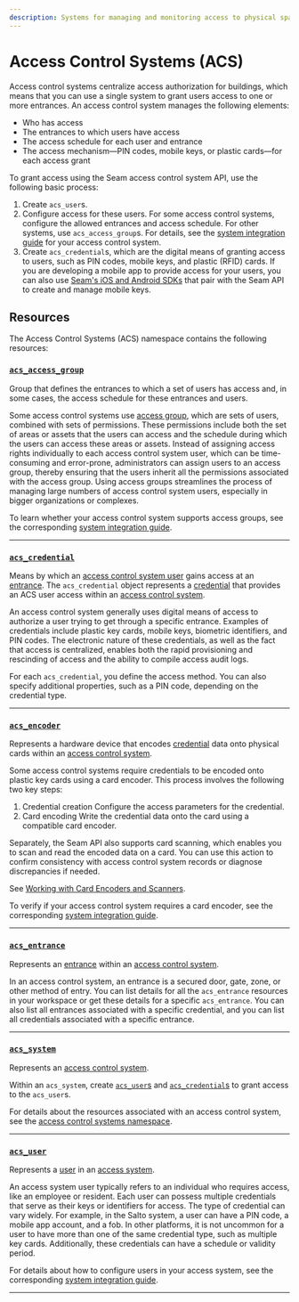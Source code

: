 ```yaml
---
description: Systems for managing and monitoring access to physical spaces
---
```


# Access Control Systems (ACS)

Access control systems centralize access authorization for buildings, which means that you can use a single system to grant users access to one or more entrances. An access control system manages the following elements:

- Who has access
- The entrances to which users have access
- The access schedule for each user and entrance
- The access mechanism—PIN codes, mobile keys, or plastic cards—for each access grant

To grant access using the Seam access control system API, use the following basic process:

1. Create `acs_user`s.
2. Configure access for these users.
   For some access control systems, configure the allowed entrances and access schedule. For other systems, use `acs_access_group`s. For details, see the [system integration guide](../../device-and-system-integration-guides/overview.md#access-control-systems) for your access control system.
3. Create `acs_credential`s, which are the digital means of granting access to users, such as PIN codes, mobile keys, and plastic (RFID) cards.
   If you are developing a mobile app to provide access for your users, you can also use [Seam's iOS and Android SDKs](../../capability-guides/mobile-access/mobile-device-sdks/README.md) that pair with the Seam API to create and manage mobile keys.

## Resources

The Access Control Systems (ACS) namespace contains the following resources:

### [`acs_access_group`](./access_groups/README.md#acs_access_group)
Group that defines the entrances to which a set of users has access and, in some cases, the access schedule for these entrances and users.

Some access control systems use [access group](https://docs.seam.co/latest/capability-guides/access-systems/assigning-users-to-access-groups), which are sets of users, combined with sets of permissions. These permissions include both the set of areas or assets that the users can access and the schedule during which the users can access these areas or assets. Instead of assigning access rights individually to each access control system user, which can be time-consuming and error-prone, administrators can assign users to an access group, thereby ensuring that the users inherit all the permissions associated with the access group. Using access groups streamlines the process of managing large numbers of access control system users, especially in bigger organizations or complexes.

To learn whether your access control system supports access groups, see the corresponding [system integration guide](../../device-and-system-integration-guides/overview.md#access-control-systems).

---
### [`acs_credential`](./credentials/README.md#acs_credential)
Means by which an [access control system user](https://docs.seam.co/latest/capability-guides/access-systems/user-management) gains access at an [entrance](../../capability-guides/access-systems/retrieving-entrance-details.md). The `acs_credential` object represents a [credential](../../capability-guides/access-systems/managing-credentials.md) that provides an ACS user access within an [access control system](https://docs.seam.co/latest/capability-guides/access-systems).

An access control system generally uses digital means of access to authorize a user trying to get through a specific entrance. Examples of credentials include plastic key cards, mobile keys, biometric identifiers, and PIN codes. The electronic nature of these credentials, as well as the fact that access is centralized, enables both the rapid provisioning and rescinding of access and the ability to compile access audit logs.

For each `acs_credential`, you define the access method. You can also specify additional properties, such as a PIN code, depending on the credential type.

---
### [`acs_encoder`](./encoders/README.md#acs_encoder)
Represents a hardware device that encodes [credential](../../capability-guides/access-systems/managing-credentials.md) data onto physical cards within an [access control system](https://docs.seam.co/latest/capability-guides/access-systems).

Some access control systems require credentials to be encoded onto plastic key cards using a card encoder. This process involves the following two key steps:

1. Credential creation
   Configure the access parameters for the credential.
2. Card encoding
   Write the credential data onto the card using a compatible card encoder.

Separately, the Seam API also supports card scanning, which enables you to scan and read the encoded data on a card. You can use this action to confirm consistency with access control system records or diagnose discrepancies if needed.

 See [Working with Card Encoders and Scanners](../../capability-guides/access-systems/working-with-card-encoders-and-scanners/README.md).

To verify if your access control system requires a card encoder, see the corresponding [system integration guide](../../device-and-system-integration-guides/overview.md#access-control-systems).

---
### [`acs_entrance`](./entrances/README.md#acs_entrance)
Represents an [entrance](../../capability-guides/access-systems/retrieving-entrance-details.md) within an [access control system](https://docs.seam.co/latest/capability-guides/access-systems).

In an access control system, an entrance is a secured door, gate, zone, or other method of entry. You can list details for all the `acs_entrance` resources in your workspace or get these details for a specific `acs_entrance`. You can also list all entrances associated with a specific credential, and you can list all credentials associated with a specific entrance.

---
### [`acs_system`](./systems/README.md#acs_system)
Represents an [access control system](https://docs.seam.co/latest/capability-guides/access-systems).

Within an `acs_system`, create [`acs_user`s](https://docs.seam.co/latest/api/acs/users#acs_user) and [`acs_credential`s](https://docs.seam.co/latest/api/acs/credentials#acs_credential) to grant access to the `acs_user`s.

For details about the resources associated with an access control system, see the [access control systems namespace](https://docs.seam.co/latest/api/acs).

---
### [`acs_user`](./users/README.md#acs_user)
Represents a [user](https://docs.seam.co/latest/capability-guides/access-systems/user-management) in an [access system](https://docs.seam.co/latest/capability-guides/access-systems).

An access system user typically refers to an individual who requires access, like an employee or resident. Each user can possess multiple credentials that serve as their keys or identifiers for access. The type of credential can vary widely. For example, in the Salto system, a user can have a PIN code, a mobile app account, and a fob. In other platforms, it is not uncommon for a user to have more than one of the same credential type, such as multiple key cards. Additionally, these credentials can have a schedule or validity period.

For details about how to configure users in your access system, see the corresponding [system integration guide](../../device-and-system-integration-guides/overview.md#access-control-systems).

---
